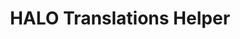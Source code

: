 ---
title: HALO Translations Helper
keywords: ios, translations
last_updated: December 27, 2016
tags: []
sidebar: ios_sidebar
permalink: ios_translations_helper.html
folder: ios
---